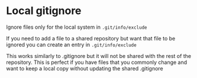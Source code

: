 Local gitignore
================

Ignore files only for the local system in `.git/info/exclude`

If you need to add a file to a shared repository but want that file to be ignored you can create an entry in `.git/info/exclude`

This works similarly to .gitignore but it will not be shared with the rest of the repository. This is perfect if you have files that you commonly change and want to keep a local copy without updating the shared .gitignore

